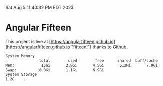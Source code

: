 Sat Aug  5 11:40:32 PM EDT 2023

# Angular Fifteen


This project is live at [https://angularfifteen.github.io](https://angularfifteen.github.io "fifteen!") thanks to Github.

```bash
System Memory
               total        used        free      shared  buff/cache   available
Mem:            15Gi       2.8Gi       4.5Gi       612Mi       7.9Gi        11Gi
Swap:          8.0Gi       1.1Gi       6.9Gi
System Storage
1.2G	.
